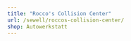 ```yaml
---
title: "Rocco's Collision Center"
url: /sewell/roccos-collision-center/
shop: Autowerkstatt
---
```

